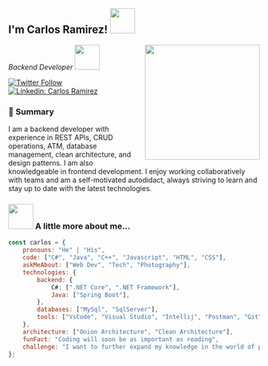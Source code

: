 <h2>I'm Carlos Ramirez! <img src="https://media.giphy.com/media/2IudUHdI075HL02Pkk/giphy.gif" width="50"></h2>
<img align='right' src="https://media.giphy.com/media/M9gbBd9nbDrOTu1Mqx/giphy.gif" width="230">
<p><em>Backend Developer <img src="https://media.giphy.com/media/JdyQWFOVo6s5G/giphy.gif" width="50"> 
</em></p>

[![Twitter Follow](https://img.shields.io/badge/Twitter-blue?style=for-the-badge&logo=twitter&logoColor=white)](https://twitter.com/carlos_rn31)
[![Linkedin: Carlos Ramirez](https://img.shields.io/badge/LinkedIn-blue?style=for-the-badge&logo=linkedin&logoColor=white)](https://www.linkedin.com/in/carlos-manuel-ramirez-nova-765709248/)

### 👾 Summary

I am a backend developer with experience in REST APIs, CRUD operations, ATM, database management, clean architecture, and design patterns. I am also knowledgeable in frontend development. I enjoy working collaboratively with teams and am a self-motivated autodidact, always striving to learn and stay up to date with the latest technologies.

### <img src="https://media.giphy.com/media/VgCDAzcKvsR6OM0uWg/giphy.gif" width="50"> A little more about me...  

```javascript
const carlos = {
    pronouns: "He" | "His",
    code: ["C#", "Java", "C++", "Javascript", "HTML", "CSS"],
    askMeAbout: ["Web Dev", "Tech", "Photography"],
    technologies: {
        backend: {
            C#: [".NET Core", ".NET Framework"],
            Java: ["Spring Boot"],
        },
        databases: ["MySql", "SqlServer"],
        tools: ["VsCode", "Visual Studio", "Intellij", "Postman", "Git"],
    },
    architecture: ["Onion Architecture", "Clean Architecture"],
    funFact: "Coding will soon be as important as reading",
    challenge: "I want to further expand my knowledge in the world of programming and be a good programmer"
};
```